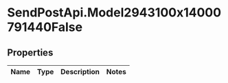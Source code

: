# SendPostApi.Model2943100x14000791440False

## Properties
Name | Type | Description | Notes
------------ | ------------- | ------------- | -------------


